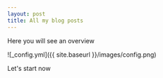 ```yaml
---
layout: post
title: All my blog posts
---
```


Here you will see an overview

![_config.yml]({{ site.baseurl }}/images/config.png)

Let's start now